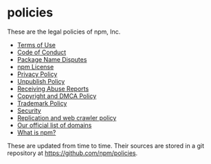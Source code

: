 # policies

These are the legal policies of npm, Inc.

<ul>
<li><a href="/terms.md">Terms of Use</a></li>
<li><a href="/conduct.md">Code of Conduct</a></li>
<li><a href="/disputes.md">Package Name Disputes</a></li>
<li><a href="/npm-license.md">npm License</a></li>
<li><a href="/privacy.md">Privacy Policy</a></li>
<li><a href="/unpublish.md">Unpublish Policy</a></li>
<li><a href="/receiving-reports.md">Receiving Abuse Reports</a></li>
<li><a href="/dmca.md">Copyright and DMCA Policy</a></li>
<li><a href="/trademark.md">Trademark Policy</a></li>
<li><a href="/security.md">Security</a></li>
<li><a href="/crawlers.md">Replication and web crawler policy</a></li>
<li><a href="/domains.md">Our official list of domains</a></li>
<li><a href="https://github.com/npm/cli#npm1----a-javascript-package-manager">What is npm?</a></li>
</ul>

These are updated from time to time.  Their sources are stored in a git
repository at <https://github.com/npm/policies>.
